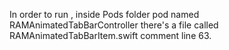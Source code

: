 In order to run , inside Pods folder pod named RAMAnimatedTabBarController there's a file called RAMAnimatedTabBarItem.swift   comment line 63.
